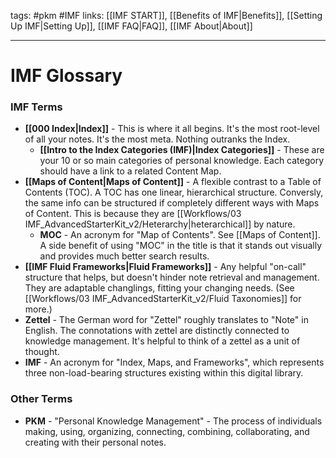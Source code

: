 tags: #pkm #IMF
links: [[IMF START]], [[Benefits of IMF|Benefits]], [[Setting Up IMF|Setting Up]], [[IMF FAQ|FAQ]], [[IMF About|About]]


---
# IMF Glossary

### IMF Terms
- **[[000 Index|Index]]** - This is where it all begins. It's the most root-level of all your notes. It's the most meta. Nothing outranks the Index. 
	- **[[Intro to the Index Categories (IMF)|Index Categories]]** - These are your 10 or so main categories of personal knowledge. Each category should have a link to a related Content Map.
- **[[Maps of Content|Maps of Content]]** - A flexible contrast to a Table of Contents (TOC). A TOC has one linear, hierarchical structure. Conversly, the same info can be structured if completely different ways with Maps of Content. This is because they are [[Workflows/03 IMF_AdvancedStarterKit_v2/Heterarchy|heterarchical]] by nature. 
	- **MOC** - An acronym for "Map of Contents". See [[Maps of Content]]. A side benefit of using "MOC" in the title is that it stands out visually and provides much better search results. 
- **[[IMF Fluid Frameworks|Fluid Frameworks]]** - Any helpful "on-call" structure that helps, but doesn't hinder note retrieval and management. They are adaptable changlings, fitting your changing needs. (See [[Workflows/03 IMF_AdvancedStarterKit_v2/Fluid Taxonomies]] for more.)
- **Zettel** - The German word for "Zettel" roughly translates to "Note" in English. The connotations with zettel are distinctly connected to knowledge management. It's helpful to think of a zettel as a unit of thought.
- **IMF** - An acronym for "Index, Maps, and Frameworks", which represents three non-load-bearing structures existing within this digital library.


### Other Terms
- **PKM** - "Personal Knowledge Management" - The process of individuals making, using, organizing, connecting, combining, collaborating, and creating with their personal notes.
